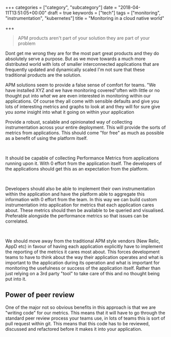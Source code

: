 +++
categories = ["category", "subcategory"]
date = "2018-04-11T13:51:05+00:00"
draft = true
keywords = ["tech"]
tags = ["monitoring", "instrumentation", "kubernetes"]
title = "Monitoring in a cloud native world"

+++
> APM products aren't part of your solution they are part of your problem

Dont get me wrong they are for the most part great products and they do absolutely serve a purpose. But as we move towards a much more distributed world with lots of smaller interconnected applications that are frequently updated and dynamically scaled I'm not sure that these traditional products are the solution.

<!--more-->

APM solutions seem to provide a false sense of comfort for teams. "We have installed XYZ and we have monitoring covered"often with little or no thought put into _what_ we are even interested in monitoring within our applications. Of course they all come with sensible defaults and give you lots of interesting metrics and graphs to look at and they will for sure give you _some_ insight into what it going on within your application

Provide a robust, scalable and opinionated way of collecting instrumentation across your entire deployment. This will provide the sorts of metrics from applications. This should come "for free" as much as possible as a benefit of using the platform itself.

 

It should be capable of collecting Performance Metrics from applications running upon it. With 0 effort from the application itself. The developers of the applications should get this as an expectation from the platform.

 

Developers should also be able to implement their own instrumentation within the application and have the platform able to aggregate this information with 0 effort from the team. In this way we can build custom instrumentation into application for metrics that each application cares about. These metrics should then be available to be queried and visualised. Preferable alongside the performance metrics so that issues can be correlated.

 

We should move away from the traditional APM style vendors (New Relic, AppD etc) in favour of having each application explicitly have to implement the reporting of the metrics it cares most about. This forces development teams to have to think about the way their application operates and what is important to the application during its operation and what is important for monitoring the usefulness or success of the application itself. Rather than just relying on a 3rd party "tool" to take care of this and no thought being put into it.

## Power of peer review

One of the major not so obvious benefits in this approach is that we are "writing code" for our metrics. This means that it will have to go through the standard peer review process your teams use, in lots of teams this is sort of pull request within git. This means that this code has to be reviewed, discussed and refactored before it makes it into your application. 
